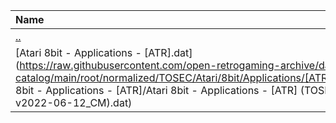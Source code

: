 |Name|Size|
|:---|---:|
|[..](../index.html)|DIR|
|[Atari 8bit - Applications - [ATR].dat](https://raw.githubusercontent.com/open-retrogaming-archive/dat-catalog/main/root/normalized/TOSEC/Atari/8bit/Applications/[ATR]/Atari 8bit - Applications - [ATR]/Atari 8bit - Applications - [ATR] (TOSEC-v2022-06-12_CM).dat)|351361|
